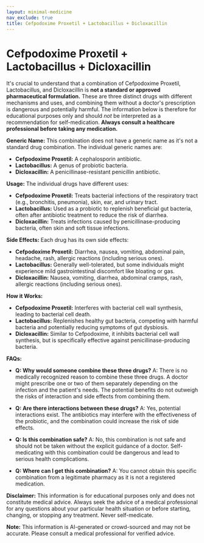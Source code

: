 ```yaml
---
layout: minimal-medicine
nav_exclude: true
title: Cefpodoxime Proxetil + Lactobacillus + Dicloxacillin
---
```


# Cefpodoxime Proxetil + Lactobacillus + Dicloxacillin

It's crucial to understand that a combination of Cefpodoxime Proxetil, Lactobacillus, and Dicloxacillin is **not a standard or approved pharmaceutical formulation.**  These are three distinct drugs with different mechanisms and uses, and combining them without a doctor's prescription is dangerous and potentially harmful.  The information below is therefore for educational purposes only and should *not* be interpreted as a recommendation for self-medication.  **Always consult a healthcare professional before taking any medication.**

**Generic Name:**  This combination does not have a generic name as it's not a standard drug combination. The individual generic names are:

* **Cefpodoxime Proxetil:**  A cephalosporin antibiotic.
* **Lactobacillus:** A genus of probiotic bacteria.
* **Dicloxacillin:** A penicillinase-resistant penicillin antibiotic.

**Usage:**  The individual drugs have different uses:

* **Cefpodoxime Proxetil:** Treats bacterial infections of the respiratory tract (e.g., bronchitis, pneumonia), skin, ear, and urinary tract.
* **Lactobacillus:** Used as a probiotic to replenish beneficial gut bacteria, often after antibiotic treatment to reduce the risk of diarrhea.
* **Dicloxacillin:** Treats infections caused by penicillinase-producing bacteria, often skin and soft tissue infections.

**Side Effects:**  Each drug has its own side effects:

* **Cefpodoxime Proxetil:** Diarrhea, nausea, vomiting, abdominal pain, headache, rash, allergic reactions (including serious ones).
* **Lactobacillus:** Generally well-tolerated, but some individuals might experience mild gastrointestinal discomfort like bloating or gas.
* **Dicloxacillin:** Nausea, vomiting, diarrhea, abdominal cramps, rash, allergic reactions (including serious ones).

**How it Works:**

* **Cefpodoxime Proxetil:** Interferes with bacterial cell wall synthesis, leading to bacterial cell death.
* **Lactobacillus:** Replenishes healthy gut bacteria, competing with harmful bacteria and potentially reducing symptoms of gut dysbiosis.
* **Dicloxacillin:** Similar to Cefpodoxime, it inhibits bacterial cell wall synthesis, but is specifically effective against penicillinase-producing bacteria.


**FAQs:**

* **Q: Why would someone combine these three drugs?** A: There is no medically recognized reason to combine these three drugs.  A doctor might prescribe one or two of them separately depending on the infection and the patient's needs.  The potential benefits do not outweigh the risks of interaction and side effects from combining them.

* **Q: Are there interactions between these drugs?** A:  Yes, potential interactions exist.  The antibiotics may interfere with the effectiveness of the probiotic, and the combination could increase the risk of side effects.

* **Q: Is this combination safe?** A: No, this combination is not safe and should not be taken without the explicit guidance of a doctor. Self-medicating with this combination could be dangerous and lead to serious health complications.

* **Q: Where can I get this combination?** A: You cannot obtain this specific combination from a legitimate pharmacy as it is not a registered medication.


**Disclaimer:** This information is for educational purposes only and does not constitute medical advice.  Always seek the advice of a medical professional for any questions about your particular health situation or before starting, changing, or stopping any treatment.  Never self-medicate.


**Note:** This information is AI-generated or crowd-sourced and may not be accurate. Please consult a medical professional for verified advice.